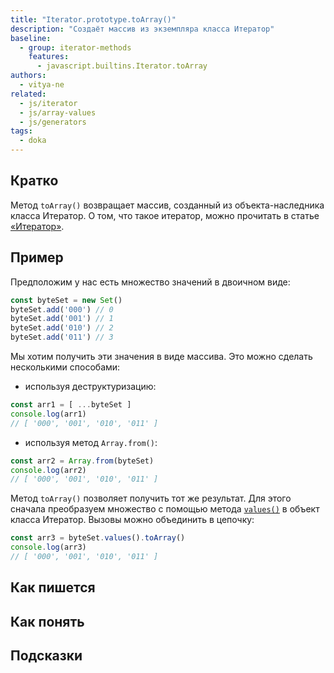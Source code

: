 ```yaml
---
title: "Iterator.prototype.toArray()"
description: "Создаёт массив из экземпляра класса Итератор"
baseline:
  - group: iterator-methods
    features:
      - javascript.builtins.Iterator.toArray
authors:
  - vitya-ne
related:
  - js/iterator
  - js/array-values
  - js/generators
tags:
  - doka
---
```


## Кратко

Метод `toArray()` возвращает массив, созданный из объекта-наследника класса Итератор.
О том, что такое итератор, можно прочитать в статье [«Итератор»](/js/iterator/).

## Пример

Предположим у нас есть множество значений в двоичном виде:

```js
const byteSet = new Set()
byteSet.add('000') // 0
byteSet.add('001') // 1
byteSet.add('010') // 2
byteSet.add('011') // 3
```

Мы хотим получить эти значения в виде массива. Это можно сделать несколькими способами:
- используя деструктуризацию:

```js
const arr1 = [ ...byteSet ]
console.log(arr1)
// [ '000', '001', '010', '011' ]
```

- используя метод `Array.from()`:

```js
const arr2 = Array.from(byteSet)
console.log(arr2)
// [ '000', '001', '010', '011' ]
```

Метод `toArray()` позволяет получить тот же результат. Для этого сначала преобразуем множество с помощью метода [`values()`](/js/set-values/) в объект класса Итератор. Вызовы можно объединить в цепочку:

```js
const arr3 = byteSet.values().toArray()
console.log(arr3)
// [ '000', '001', '010', '011' ]
```

## Как пишется



## Как понять


## Подсказки